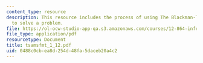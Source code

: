 ```yaml
---
content_type: resource
description: This resource includes the process of using The Blackman-Tukey method
  to solve a problem.
file: https://ol-ocw-studio-app-qa.s3.amazonaws.com/courses/12-864-inference-from-data-and-models-spring-2005/0488c0cbea8d254d48fa5daceb20a4c2_tsamsfmt_1_12.pdf
file_type: application/pdf
resourcetype: Document
title: tsamsfmt_1_12.pdf
uid: 0488c0cb-ea8d-254d-48fa-5daceb20a4c2
---
```

